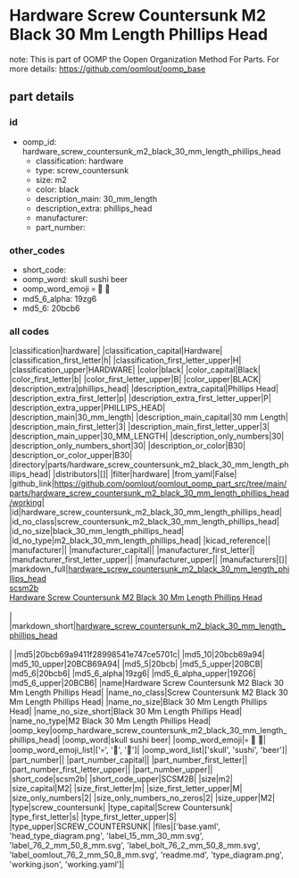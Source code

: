 # Hardware Screw Countersunk M2 Black 30 Mm Length Phillips Head  

note: This is part of OOMP the Oopen Organization Method For Parts. For more details: https://github.com/oomlout/oomp_base

##  part details





### id
* oomp_id: hardware_screw_countersunk_m2_black_30_mm_length_phillips_head
  * classification: hardware
  * type: screw_countersunk
  * size: m2
  * color: black
  * description_main: 30_mm_length
  * description_extra: phillips_head
  * manufacturer: 
  * part_number: 

### other_codes
* short_code: 
* oomp_word: skull sushi beer
* oomp_word_emoji :skull: :sushi: :beer:
* md5_6_alpha: 19zg6
* md5_6: 20bcb6

### all codes 
|classification|hardware|
|classification_capital|Hardware|
|classification_first_letter|h|
|classification_first_letter_upper|H|
|classification_upper|HARDWARE|
|color|black|
|color_capital|Black|
|color_first_letter|b|
|color_first_letter_upper|B|
|color_upper|BLACK|
|description_extra|phillips_head|
|description_extra_capital|Phillips Head|
|description_extra_first_letter|p|
|description_extra_first_letter_upper|P|
|description_extra_upper|PHILLIPS_HEAD|
|description_main|30_mm_length|
|description_main_capital|30 mm Length|
|description_main_first_letter|3|
|description_main_first_letter_upper|3|
|description_main_upper|30_MM_LENGTH|
|description_only_numbers|30|
|description_only_numbers_short|30|
|description_or_color|B30|
|description_or_color_upper|B30|
|directory|parts/hardware_screw_countersunk_m2_black_30_mm_length_phillips_head|
|distributors|[]|
|filter|hardware|
|from_yaml|False|
|github_link|https://github.com/oomlout/oomlout_oomp_part_src/tree/main/parts/hardware_screw_countersunk_m2_black_30_mm_length_phillips_head/working|
|id|hardware_screw_countersunk_m2_black_30_mm_length_phillips_head|
|id_no_class|screw_countersunk_m2_black_30_mm_length_phillips_head|
|id_no_size|black_30_mm_length_phillips_head|
|id_no_type|m2_black_30_mm_length_phillips_head|
|kicad_reference||
|manufacturer||
|manufacturer_capital||
|manufacturer_first_letter||
|manufacturer_first_letter_upper||
|manufacturer_upper||
|manufacturers|[]|
|markdown_full|[hardware_screw_countersunk_m2_black_30_mm_length_phillips_head](https://github.com/oomlout/oomlout_oomp_part_src/tree/main/parts/hardware_screw_countersunk_m2_black_30_mm_length_phillips_head/working)<br>[scsm2b](https://github.com/oomlout/oomlout_oomp_part_src/tree/main/parts/hardware_screw_countersunk_m2_black_30_mm_length_phillips_head/working)<br>[Hardware Screw Countersunk M2 Black 30 Mm Length Phillips Head](https://github.com/oomlout/oomlout_oomp_part_src/tree/main/parts/hardware_screw_countersunk_m2_black_30_mm_length_phillips_head/working)<br><br>|
|markdown_short|[hardware_screw_countersunk_m2_black_30_mm_length_phillips_head](https://github.com/oomlout/oomlout_oomp_part_src/tree/main/parts/hardware_screw_countersunk_m2_black_30_mm_length_phillips_head/working)<br><br>|
|md5|20bcb69a9411f28998541e747ce5701c|
|md5_10|20bcb69a94|
|md5_10_upper|20BCB69A94|
|md5_5|20bcb|
|md5_5_upper|20BCB|
|md5_6|20bcb6|
|md5_6_alpha|19zg6|
|md5_6_alpha_upper|19ZG6|
|md5_6_upper|20BCB6|
|name|Hardware Screw Countersunk M2 Black 30 Mm Length Phillips Head|
|name_no_class|Screw Countersunk M2 Black 30 Mm Length Phillips Head|
|name_no_size|Black 30 Mm Length Phillips Head|
|name_no_size_short|Black 30 Mm Length Phillips Head|
|name_no_type|M2 Black 30 Mm Length Phillips Head|
|oomp_key|oomp_hardware_screw_countersunk_m2_black_30_mm_length_phillips_head|
|oomp_word|skull sushi beer|
|oomp_word_emoji|:skull: :sushi: :beer:|
|oomp_word_emoji_list|[':skull:', ':sushi:', ':beer:']|
|oomp_word_list|['skull', 'sushi', 'beer']|
|part_number||
|part_number_capital||
|part_number_first_letter||
|part_number_first_letter_upper||
|part_number_upper||
|short_code|scsm2b|
|short_code_upper|SCSM2B|
|size|m2|
|size_capital|M2|
|size_first_letter|m|
|size_first_letter_upper|M|
|size_only_numbers|2|
|size_only_numbers_no_zeros|2|
|size_upper|M2|
|type|screw_countersunk|
|type_capital|Screw Countersunk|
|type_first_letter|s|
|type_first_letter_upper|S|
|type_upper|SCREW_COUNTERSUNK|
|files|['base.yaml', 'head_type_diagram.png', 'label_15_mm_30_mm.svg', 'label_76_2_mm_50_8_mm.svg', 'label_bolt_76_2_mm_50_8_mm.svg', 'label_oomlout_76_2_mm_50_8_mm.svg', 'readme.md', 'type_diagram.png', 'working.json', 'working.yaml']|
